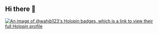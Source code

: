 ## Hi there 👋

[![An image of @wahib123's Holopin badges, which is a link to view their full Holopin profile](https://holopin.me/wahib123)](https://holopin.io/@wahib123)

<!--
**wahib123/wahib123** is a ✨ _special_ ✨ repository because its `README.md` (this file) appears on your GitHub profile.

Here are some ideas to get you started:

- 🔭 I’m currently working on ...
- 🌱 I’m currently learning ...
- 👯 I’m looking to collaborate on ...
- 🤔 I’m looking for help with ...
- 💬 Ask me about ...
- 📫 How to reach me: ...
- 😄 Pronouns: ...
- ⚡ Fun fact: ...
-->
